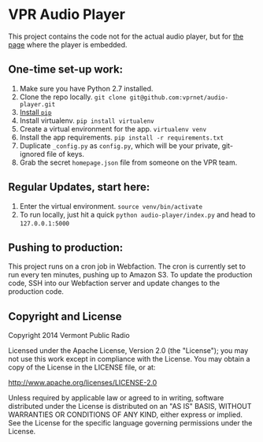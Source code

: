 # VPR Audio Player
This project contains the code not for the actual audio player, but for [the page](http://www.vpr.net/apps/audio-player) where the player is embedded.


## One-time set-up work:

1. Make sure you have Python 2.7 installed.
1. Clone the repo locally. `git clone git@github.com:vprnet/audio-player.git`
1. [Install `pip`](https://pip.pypa.io/en/latest/installing.html)
1. Install virtualenv. `pip install virtualenv`
1. Create a virtual environment for the app. `virtualenv venv`
1. Install the app requirements. `pip install -r requirements.txt`
1. Duplicate `_config.py` as `config.py`, which will be your private, git-ignored file of keys.
1. Grab the secret `homepage.json` file from someone on the VPR team.


## Regular Updates, start here:

1. Enter the virtual environment. `source venv/bin/activate`
1. To run locally, just hit a quick	`python audio-player/index.py` and head to `127.0.0.1:5000`


## Pushing to production:

This project runs on a cron job in Webfaction. The cron is currently set to run every ten minutes, pushing up to Amazon S3. To update the production code, SSH into our Webfaction server and update changes to the production code.


## Copyright and License

Copyright 2014 Vermont Public Radio

Licensed under the Apache License, Version 2.0 (the "License"); you may not use this work except in compliance with the License.
You may obtain a copy of the License in the LICENSE file, or at:

http://www.apache.org/licenses/LICENSE-2.0

Unless required by applicable law or agreed to in writing, software distributed under the License is distributed on an "AS IS" BASIS,
WITHOUT WARRANTIES OR CONDITIONS OF ANY KIND, either express or implied. See the License for the specific language
governing permissions under the License.
